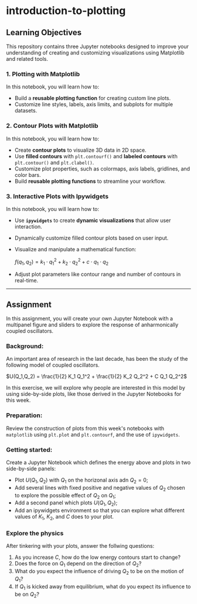 # introduction-to-plotting

## Learning Objectives

This repository contains three Jupyter notebooks designed to improve your understanding of creating and customizing visualizations using Matplotlib and related tools.

### 1. Plotting with Matplotlib
In this notebook, you will learn how to:
- Build a **reusable plotting function** for creating custom line plots.
- Customize line styles, labels, axis limits, and subplots for multiple datasets.

### 2. Contour Plots with Matplotlib
In this notebook, you will learn how to:
- Create **contour plots** to visualize 3D data in 2D space.
- Use **filled contours** with `plt.contourf()` and **labeled contours** with `plt.contour()` and `plt.clabel()`.
- Customize plot properties, such as colormaps, axis labels, gridlines, and color bars.
- Build **reusable plotting functions** to streamline your workflow.

### 3. Interactive Plots with Ipywidgets
In this notebook, you will learn how to:
- Use **`ipywidgets`** to create **dynamic visualizations** that allow user interaction.
- Dynamically customize filled contour plots based on user input.
- Visualize and manipulate a mathematical function:
  
  $f(q_1, q_2) = k_1 \cdot q_1^2 + k_2 \cdot q_2^2 + c \cdot q_1 \cdot q_2$
  
- Adjust plot parameters like contour range and number of contours in real-time.


---

## Assignment
In this assignment, you will create your own Jupyter Notebook with a multipanel figure and sliders to explore the response of anharmonically coupled oscillators.

### Background:
An important area of research in the last decade, has been the study of the following model of coupled oscillators.

$U(Q_1,Q_2) = \frac{1}{2} K_1 Q_1^2 + \frac{1}{2} K_2 Q_2^2 + C Q_1 Q_2^2$

In this exercise, we will explore why people are interested in this model by using side-by-side plots, like those derived in the Jupyter Notebooks for this week.

### Preparation:
Review the construction of plots from this week's notebooks with `matplotlib` using `plt.plot` and `plt.contourf`, and the use of `ipywidgets`.

### Getting started:
Create a Jupyter Notebook which defines the energy above and plots in two side-by-side panels:

- Plot $U(Q_1,Q_2)$ with $Q_1$ on the horizonal axis adn $Q_2=0$;
- Add several lines with fixed positive and negative values of $Q_2$ chosen to explore the possible effect of $Q_2$ on $Q_1$;
- Add a second panel which plots $U(Q_1,Q_2)$;
- Add an ipywidgets environment so that you can explore what different values of $K_1$, $K_2$, and $C$ does to your plot.

### Explore the physics
After tinkering with your plots, answer the follwing questions:

1. As you increase $C$, how do the low energy contours start to change?
2. Does the force on $Q_1$ depend on the direction of $Q_2$?
3. What do you expect the influence of driving $Q_2$ to be on the motion of $Q_1$?
3. If $Q_1$ is kicked away from equilibrium, what do you expect its influence to be on $Q_2$?

